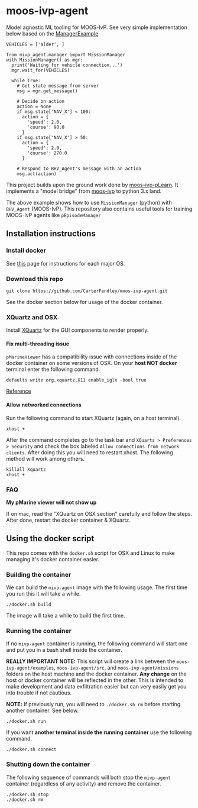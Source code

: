 # moos-ivp-agent

Model agnostic ML tooling for MOOS-IvP. See very simple implementation below based on the [ManagerExample](./examples/ManagerExample)

```
VEHICLES = ['alder', ]

from mivp_agent.manager import MissionManager
with MissionManager() as mgr:
  print('Waiting for vehicle connection...')
  mgr.wait_for(VEHICLES)

  while True:
    # Get state message from server
    msg = mgr.get_message()

    # Decide on action
    action = None
    if msg.state['NAV_X'] < 100:
      action = {
        'speed': 2.0,
        'course': 90.0
      }
    if msg.state['NAV_X'] > 50:
      action = {
        'speed': 2.0,
        'course': 270.0
      }

    # Respond to BHV_Agent's message with an action
    msg.act(action)
```

This project builds upon the ground work done by [moos-ivp-pLearn](https://github.com/mnovitzky/moos-ivp-pLearn). It implements a "model bridge" from [moos-ivp](https://oceanai.mit.edu/moos-ivp/pmwiki/pmwiki.php?n=Main.HomePage) to python 3.x land.

The above example shows how to use `MissionManager` (python) with `BHV_Agent` (MOOS-IvP). This repository also contains useful tools for training MOOS-IvP agents like `pEpisodeManager`

## Installation instructions

### Install docker

See [this](https://docs.docker.com/get-docker/) page for instructions for each major OS.

### Download this repo

```
git clone https://github.com/CarterFendley/moos-ivp-agent.git
```

See the docker section below for usage of the docker container.

### XQuartz and OSX

Install [XQuartz](https://content.byui.edu/file/cddfb9c0-a825-4cfe-9858-28d5b4c218fe/1/Course/Setup-XQuartz.html) for the GUI components to render properly.

#### Fix multi-threading issue

`pMarineViewer` has a compatibility issue with connections inside of the docker container on some versions of OSX. On your **host NOT docker** terminal enter the following command.

```
defaults write org.xquartz.X11 enable_iglx -bool true
```

[Reference](https://unix.stackexchange.com/questions/429760/opengl-rendering-with-x11-forwarding/642954#642954)

#### Allow networked connections

Run the following command to start XQuartz (again, on a host terminal).

```
xhost +
```

After the command completes go to the task bar and `XQuarts > Preferences > Security` and check the box labeled `Allow connections from network clients`. After doing this you will need to restart xhost. The following method will work among others.

```
killall Xquartz
xhost +
```

### FAQ

**My pMarine viewer will not show up** 

If on mac, read the "XQuartz on OSX section" carefully and follow the steps. After done, restart the docker container & XQuartz.

## Using the docker script

This repo comes with the `docker.sh` script for OSX and Linux to make managing it's docker container easier.

### Building the container

We can build the `mivp-agent` image with the following usage. The first time you run this it will take a while.

```
./docker.sh build
```

The image will take a while to build the first time.

### Running the container

If no `mivp-agent` container is running, the following command will start one and put you in a bash shell inside the container.

**REALLY IMPORTANT NOTE:** This script will create a link between the `moos-ivp-agent/examples`, `moos-ivp-agent/src`, and `moos-ivp-agent/missions` folders on the host machine and the docker container. **Any change** on the host or docker container will be reflected in the other. This is intended to make development and data exfiltration easier but can very easily get you into trouble if not cautious.

**NOTE:** If previously run, you will need to `./docker.sh rm` before starting another container. See below.

```
./docker.sh run
```

If you want **another terminal inside the running container** use the following command.

```
./docker.sh connect
```

### Shutting down the container

The following sequence of commands will both stop the `mivp-agent` container (regardless of any activity) and remove the container.

```
./docker.sh stop
./docker.sh rm
```

